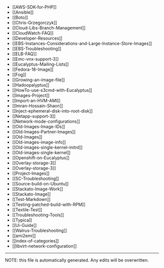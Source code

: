* [[AWS-SDK-for-PHP]]
* [[Ansible]]
* [[Boto]]
* [[Chris-Grzegorczyk]]
* [[Cloud-Libs-Branch-Management]]
* [[CloudWatch-FAQ]]
* [[Developer-Resources]]
* [[EBS-Instances-Considerations-and-Large-Instance-Store-Images]]
* [[EBS-Troubleshooting]]
* [[ELB-FAQ]]
* [[Emc-vnx-support-3]]
* [[Eucalyptus-Mailing-Lists]]
* [[Fedora-18-Image]]
* [[Fog]]
* [[Growing-an-image-file]]
* [[Hadoopalyptus]]
* [[HowTo-use-s3cmd-with-Eucalyptus]]
* [[Images-Project]]
* [[Import-an-HVM-AMI]]
* [[Imran-Hossain-Shaon]]
* [[Inject-ephemeral-disk-into-root-disk]]
* [[Netapp-support-3]]
* [[Network-mode-configurations]]
* [[Old-Images-Image-IDs]]
* [[Old-Images-Partner-Images]]
* [[Old-Images]]
* [[Old-images-image-info]]
* [[Old-images-single-kernel-initrd]]
* [[Old-images-single-kernel]]
* [[Openshift-on-Eucalyptus]]
* [[Overlay-storage-3]]
* [[Overlay-storage-3]]
* [[Project-Images]]
* [[SC-Troubleshooting]]
* [[Source-build-on-Ubuntu]]
* [[Stackato-Image-Work]]
* [[Stackato-Image]]
* [[Test-Markdown]]
* [[Testing-patched-build-with-RPM]]
* [[Textile-Test]]
* [[Troubleshooting-Tools]]
* [[Typica]]
* [[Ui-Guide]]
* [[Walrus-Troubleshooting]]
* [[ami2emi]]
* [[index-of-categories]]
* [[libvirt-network-configuration]]

*****
NOTE: this file is automatically generated. Any edits will be overwritten.
